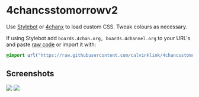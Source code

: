 # 4chancsstomorrowv2
Use [Stylebot](https://chrome.google.com/webstore/detail/stylebot/oiaejidbmkiecgbjeifoejpgmdaleoha) or [4chanx](https://chrome.google.com/webstore/detail/4chan-x/ohnjgmpcibpbafdlkimncjhflgedgpam) to load custom CSS. Tweak colours as necessary. 

If using Stylebot add `boards.4chan.org, boards.4channel.org` to your URL's and paste [raw code](https://raw.githubusercontent.com/calvinklink/4chancsstomorrowv2/main/TomorrowV2.css) or import it with:
```css
@import url("https://raw.githubusercontent.com/calvinklink/4chancsstomorrowv2/main/TomorrowV2.css");
```
## Screenshots
![](https://imgur.com/jAAvwJB.png)
![](https://imgur.com/Tc5VWiQ.png)
